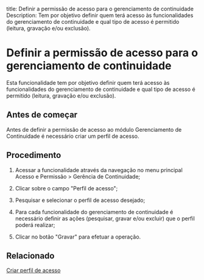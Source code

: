title: Definir a permissão de acesso para o gerenciamento de continuidade
Description: Tem por objetivo definir quem terá acesso às funcionalidades do gerenciamento de continuidade e qual tipo de acesso é permitido (leitura, gravação e/ou exclusão).
# Definir a permissão de acesso para o gerenciamento de continuidade

Esta funcionalidade tem por objetivo definir quem terá acesso às funcionalidades
do gerenciamento de continuidade e qual tipo de acesso é permitido (leitura,
gravação e/ou exclusão).

Antes de começar
--------------------

Antes de definir a permissão de acesso ao módulo Gerenciamento de Continuidade é
necessário criar um perfil de acesso.

Procedimento
----------------

1.  Acessar a funcionalidade através da navegação no menu principal Acesso e
    Permissão \> Gerência de Continuidade;

2.  Clicar sobre o campo "Perfil de acesso";

3.  Pesquisar e selecionar o perfil de acesso desejado;

4.  Para cada funcionalidade do gerenciamento de continuidade é necessário
    definir as ações (pesquisar, gravar e/ou excluir) que o perfil poderá
    realizar;

5.  Clicar no botão "Gravar" para efetuar a operação.

Relacionado
-------

[Criar perfil de acesso](/pt-br/citsmart-platform-9/initial-settings/access-settings/profile/create-profile-access.html)

<!-- !!! tip "About"

    <b>Product/Version:</b> CITSmart | 9.00 &nbsp;&nbsp;
    <b>Updated:</b>01/18/2019 – Anna Martins

